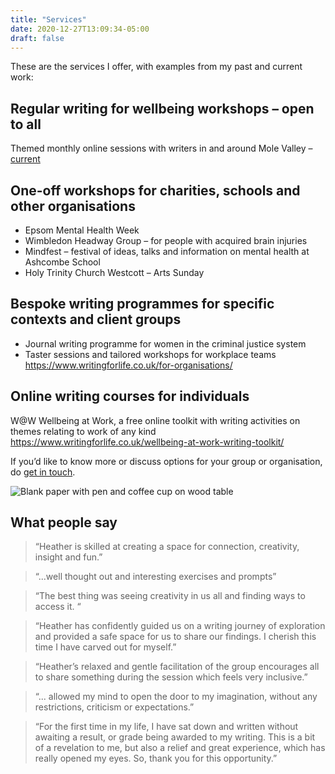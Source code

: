 ```yaml
---
title: "Services"
date: 2020-12-27T13:09:34-05:00
draft: false
---
```


These are the services I offer, with examples from my past and current work:

## Regular writing for wellbeing workshops – open to all

Themed monthly online sessions with writers in and around Mole Valley – [current](/events/)

## One-off workshops for charities, schools and other organisations

- Epsom Mental Health Week
- Wimbledon Headway Group – for people with acquired brain injuries
- Mindfest – festival of ideas, talks and information on mental health at Ashcombe School
- Holy Trinity Church Westcott – Arts Sunday

## Bespoke writing programmes for specific contexts and client groups

- Journal writing programme for women in the criminal justice system
- Taster sessions and tailored workshops for workplace teams https://www.writingforlife.co.uk/for-organisations/ 

## Online writing courses for individuals 

W@W Wellbeing at Work, a free online toolkit with writing activities on themes relating to work of any kind https://www.writingforlife.co.uk/wellbeing-at-work-writing-toolkit/

If you’d like to know more or discuss options for your group or organisation, do [get in touch](/contact/).

![Blank paper with pen and coffee cup on wood table](/img/pexels-kaboompics-com-6357.jpeg)

## What people say

> “Heather is skilled at creating a space for connection, creativity, insight and fun.”   

> “...well thought out and interesting exercises and prompts”  

> “The best thing was seeing creativity in us all and finding ways to access it. “

> “Heather has confidently guided us on a writing journey of exploration and provided a safe space for us to share our findings. I cherish this time I have carved out for myself.”  

> “Heather’s relaxed and gentle facilitation of the group encourages all to share something during the session which feels very inclusive.” 

> “... allowed my mind to open the door to my imagination, without any restrictions, criticism or expectations.”                                    	
 
> “For the first time in my life, I have sat down and written without awaiting a result, or grade being awarded to my writing. This is a bit of a revelation to me, but also a relief and great experience, which has really opened my eyes. So, thank you for this opportunity.”
